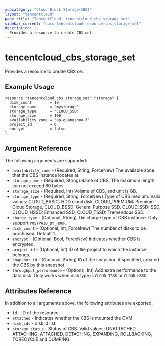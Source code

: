 ```yaml
---
subcategory: "Cloud Block Storage(CBS)"
layout: "tencentcloud"
page_title: "TencentCloud: tencentcloud_cbs_storage_set"
sidebar_current: "docs-tencentcloud-resource-cbs_storage_set"
description: |-
  Provides a resource to create CBS set.
---
```


# tencentcloud_cbs_storage_set

Provides a resource to create CBS set.

## Example Usage

```hcl
resource "tencentcloud_cbs_storage_set" "storage" {
  disk_count        = 10
  storage_name      = "mystorage"
  storage_type      = "CLOUD_SSD"
  storage_size      = 100
  availability_zone = "ap-guangzhou-3"
  project_id        = 0
  encrypt           = false
}
```

## Argument Reference

The following arguments are supported:

* `availability_zone` - (Required, String, ForceNew) The available zone that the CBS instance locates at.
* `storage_name` - (Required, String) Name of CBS. The maximum length can not exceed 60 bytes.
* `storage_size` - (Required, Int) Volume of CBS, and unit is GB.
* `storage_type` - (Required, String, ForceNew) Type of CBS medium. Valid values: CLOUD_BASIC: HDD cloud disk, CLOUD_PREMIUM: Premium Cloud Storage, CLOUD_BSSD: General Purpose SSD, CLOUD_SSD: SSD, CLOUD_HSSD: Enhanced SSD, CLOUD_TSSD: Tremendous SSD.
* `charge_type` - (Optional, String) The charge type of CBS instance. Only support `POSTPAID_BY_HOUR`.
* `disk_count` - (Optional, Int, ForceNew) The number of disks to be purchased. Default 1.
* `encrypt` - (Optional, Bool, ForceNew) Indicates whether CBS is encrypted.
* `project_id` - (Optional, Int) ID of the project to which the instance belongs.
* `snapshot_id` - (Optional, String) ID of the snapshot. If specified, created the CBS by this snapshot.
* `throughput_performance` - (Optional, Int) Add extra performance to the data disk. Only works when disk type is `CLOUD_TSSD` or `CLOUD_HSSD`.

## Attributes Reference

In addition to all arguments above, the following attributes are exported:

* `id` - ID of the resource.
* `attached` - Indicates whether the CBS is mounted the CVM.
* `disk_ids` - disk id list.
* `storage_status` - Status of CBS. Valid values: UNATTACHED, ATTACHING, ATTACHED, DETACHING, EXPANDING, ROLLBACKING, TORECYCLE and DUMPING.


